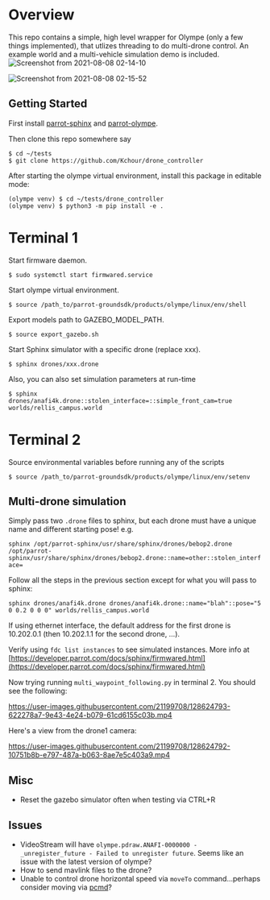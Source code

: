 # Overview 
This repo contains a simple, high level wrapper for Olympe (only a few things implemented), that utlizes threading to do multi-drone control. An example world and a multi-vehicle simulation demo is included.
![Screenshot from 2021-08-08 02-14-10](https://user-images.githubusercontent.com/21199708/128624401-812ba564-a14a-47d8-8a1f-224a3def077c.png)

![Screenshot from 2021-08-08 02-15-52](https://user-images.githubusercontent.com/21199708/128624406-8e4f36a2-fbd3-405b-8dcf-8d5aca879603.png)


## Getting Started

First install [parrot-sphinx](https://developer.parrot.com/docs/sphinx/) and [parrot-olympe](https://developer.parrot.com/docs/olympe/).

Then clone this repo somewhere say 

```
$ cd ~/tests
$ git clone https://github.com/Kchour/drone_controller
```

After starting the olympe virtual environment, install this package in editable mode:

```
(olympe venv) $ cd ~/tests/drone_controller
(olympe venv) $ python3 -m pip install -e .
```

# Terminal 1

Start firmware daemon.

`$ sudo systemctl start firmwared.service`

Start olympe virtual environment.

`$ source /path_to/parrot-groundsdk/products/olympe/linux/env/shell`

Export models path to GAZEBO_MODEL_PATH.

`$ source export_gazebo.sh`

Start Sphinx simulator with a specific drone (replace xxx).

`$ sphinx drones/xxx.drone`

Also, you can also set simulation parameters at run-time

`$ sphinx drones/anafi4k.drone::stolen_interface=::simple_front_cam=true worlds/rellis_campus.world`

# Terminal 2

Source environmental variables before running any of the scripts

`$ source /path_to/parrot-groundsdk/products/olympe/linux/env/setenv` 

## Multi-drone simulation

Simply pass two `.drone` files to sphinx, but each drone must have a unique name and different starting pose!
e.g.

`sphinx /opt/parrot-sphinx/usr/share/sphinx/drones/bebop2.drone /opt/parrot-sphinx/usr/share/sphinx/drones/bebop2.drone::name=other::stolen_interface=`

Follow all the steps in the previous section except for what you will pass to sphinx:

`sphinx drones/anafi4k.drone drones/anafi4k.drone::name="blah"::pose="5 0 0.2 0 0 0" worlds/rellis_campus.world`

If using ethernet interface, the default address for the first drone is 10.202.0.1 (then 10.202.1.1 for the second drone, …).

Verify using `fdc list instances` to see simulated instances. More info at [https://developer.parrot.com/docs/sphinx/firmwared.html](https://developer.parrot.com/docs/sphinx/firmwared.html)

Now trying running `multi_waypoint_following.py` in terminal 2. You should see the following:

https://user-images.githubusercontent.com/21199708/128624793-622278a7-9e43-4e24-b079-61cd6155c03b.mp4

Here's a view from the drone1 camera:


https://user-images.githubusercontent.com/21199708/128624792-10751b8b-e797-487a-b063-8ae7e5c403a9.mp4


## Misc

- Reset the gazebo simulator often when testing  via CTRL+R

## Issues

- VideoStream will have `olympe.pdraw.ANAFI-0000000 - _unregister_future - Failed to unregister future`. Seems like an issue with the latest version of olympe?
- How to send mavlink files to the drone?
- Unable to control drone horizontal speed via `moveTo` command...perhaps consider moving via [pcmd](https://developer.parrot.com/docs/olympe/arsdkng_ardrone3_piloting.html#olympe.messages.ardrone3.Piloting.PCMD)?
